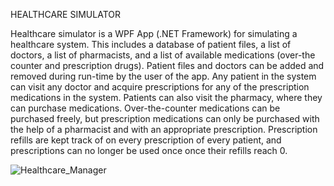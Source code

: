 HEALTHCARE SIMULATOR

Healthcare simulator is a WPF App (.NET Framework) for simulating a healthcare system. This includes a database
of patient files, a list of doctors, a list of pharmacists, and a list of available medications (over-the
counter and prescription drugs). Patient files and doctors can be added and removed during run-time by
the user of the app.
Any patient in the system can visit any doctor and acquire prescriptions for any of the prescription
medications in the system. Patients can also visit the pharmacy, where they can purchase medications.
Over-the-counter medications can be purchased freely, but prescription medications can only be
purchased with the help of a pharmacist and with an appropriate prescription. Prescription refills are
kept track of on every prescription of every patient, and prescriptions can no longer be used once once
their refills reach 0.


![Healthcare_Manager](https://user-images.githubusercontent.com/69053630/114809716-b39d5100-9d78-11eb-9b90-b0a469d32248.gif)
